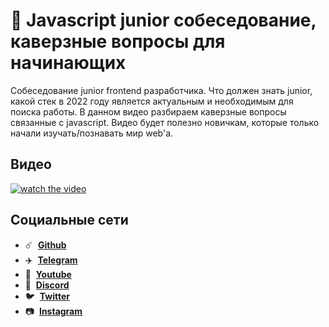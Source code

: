 # 🧐 Javascript junior собеседование, каверзные вопросы для начинающих

Собеседование junior frontend разработчика. Что должен знать junior, какой стек в 2022 году является актуальным и необходимым для поиска работы. В данном видео разбираем каверзные вопросы связанные с javascript. Видео будет полезно новичкам, которые только начали изучать/познавать мир web'a.

## Видео

[![watch the video](https://img.youtube.com/vi/VVIh38sIAtA/maxresdefault.jpg)](https://youtu.be/VVIh38sIAtA)

## Социальные сети

- :comet: &nbsp;**[Github](https://github.com/debabin)**
- :airplane: &nbsp;**[Telegram](https://t.me/siberiacancode)**
- :popcorn: &nbsp;**[Youtube](https://www.youtube.com/c/SIBERIACANCODE)**
- :robot: &nbsp;**[Discord](https://discord.gg/VqubFtXM)**
- :bird: &nbsp;**[Twitter](https://twitter.com/db_dzo)**
- :camera: &nbsp;**[Instagram](https://www.instagram.com/db_babin/)**
